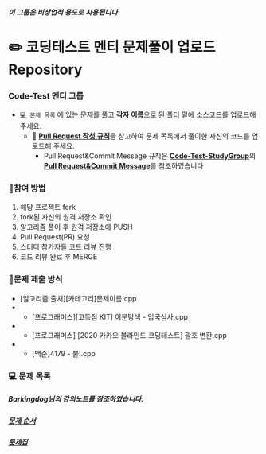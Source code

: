 ##### **이 그룹은 비상업적 용도로 사용됩니다**
# ✏️ **코딩테스트 멘티 문제풀이 업로드 Repository**
### **Code-Test 멘티 그룹**


* `💻 문제 목록` 에 있는 문제를 풀고 **각자 이름**으로 된 폴더 밑에 소스코드를 업로드해 주세요.
  * 🧲 [**Pull Request 작성 규칙**](https://github.com/CodeTest-StudyGroup/Code-Test-Study/wiki/%F0%9F%A7%B2-Pull-Request-&-Commit-Message-%EA%B7%9C%EC%B9%99)을 참고하여 문제 목록에서 풀이한 자신의 코드를 업로드해 주세요.
    * Pull Request&Commit Message 규칙은 [**Code-Test-StudyGroup**](https://github.com/CodeTest-StudyGroup/Code-Test-Study)의 [**Pull Request&Commit Message**](https://github.com/CodeTest-StudyGroup/Code-Test-Study/wiki/%F0%9F%A7%B2-Pull-Request-&-Commit-Message-%EA%B7%9C%EC%B9%99)를 참조하였습니다

### 🎃**참여 방법**
1. 해당 프로젝트 fork
2. fork된 자신의 원격 저장소 확인
3. 알고리즘 풀이 후 원격 저장소에 PUSH
4. Pull Request(PR) 요청
5. 스터디 참가자들 코드 리뷰 진행
6. 코드 리뷰 완료 후 MERGE

###  🎈문제 제출 방식
* [알고리즘 출처][카테고리]문제이름.cpp
* * [프로그래머스][고득점 KIT] 이분탐색 - 입국심사.cpp
* * [프로그래머스] [2020 카카오 블라인드 코딩테스트] 괄호 변환.cpp
* * [백준]4179 - 불!.cpp
  
### 💻 문제 목록
##### Barkingdog님의 강의노트를 참조하였습니다.
##### [**문제 순서**](https://github.com/encrypted-def/basic-algo-lecture)
##### [**문제집**](https://github.com/encrypted-def/basic-algo-lecture/blob/master/workbook.md)
